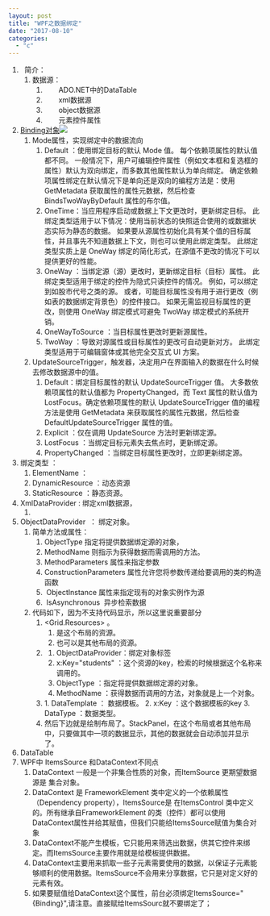 ```yaml
---
layout: post
title: "WPF之数据绑定"
date: "2017-08-10"
categories: 
  - "c"
---
```


1.   简介：
    1. 数据源：
        1. 　　ADO.NET中的DataTable
        2. 　　xml数据源
        3. 　　object数据源
        4. 　　元素控件属性
2. [Binding对象![](/assets/image/default/061715297524204-300x125.png)](http://127.0.0.1/wp-content/uploads/2017/08/061715297524204.png)
    1. Mode属性，实现绑定中的数据流向
        1. Default ：使用绑定目标的默认 Mode 值。 每个依赖项属性的默认值都不同。 一般情况下，用户可编辑控件属性（例如文本框和复选框的属性）默认为双向绑定，而多数其他属性默认为单向绑定。 确定依赖项属性绑定在默认情况下是单向还是双向的编程方法是：使用 GetMetadata 获取属性的属性元数据，然后检查 BindsTwoWayByDefault 属性的布尔值。
        2. OneTime：当应用程序启动或数据上下文更改时，更新绑定目标。 此绑定类型适用于以下情况：使用当前状态的快照适合使用的或数据状态实际为静态的数据。 如果要从源属性初始化具有某个值的目标属性，并且事先不知道数据上下文，则也可以使用此绑定类型。 此绑定类型实质上是 OneWay 绑定的简化形式，在源值不更改的情况下可以提供更好的性能。
        3. OneWay ：当绑定源（源）更改时，更新绑定目标（目标）属性。 此绑定类型适用于绑定的控件为隐式只读控件的情况。 例如，可以绑定到如股市代号之类的源。 或者，可能目标属性没有用于进行更改（例如表的数据绑定背景色）的控件接口。 如果无需监视目标属性的更改，则使用 OneWay 绑定模式可避免 TwoWay 绑定模式的系统开销。
        4. OneWayToSource ：当目标属性更改时更新源属性。
        5. TwoWay ：导致对源属性或目标属性的更改可自动更新对方。 此绑定类型适用于可编辑窗体或其他完全交互式 UI 方案。
    2. UpdateSourceTrigger，触发器，决定用户在界面输入的数据在什么时候去修改数据源中的值。
        1. Default：绑定目标属性的默认 UpdateSourceTrigger 值。 大多数依赖项属性的默认值都为 PropertyChanged，而 Text 属性的默认值为 LostFocus。确定依赖项属性的默认 UpdateSourceTrigger 值的编程方法是使用 GetMetadata 来获取属性的属性元数据，然后检查 DefaultUpdateSourceTrigger 属性的值。
        2. Explicit ：仅在调用 UpdateSource 方法时更新绑定源。
        3. LostFocus ：当绑定目标元素失去焦点时，更新绑定源。
        4. PropertyChanged ：当绑定目标属性更改时，立即更新绑定源。
3. 绑定类型 ：
    1. ElementName ：
    2. DynamicResource ：动态资源
    3. StaticResource ：静态资源。
4. XmlDataProvider : 绑定xml数据源，
    1. <XmlDataProvider x:Key="MyColors" Source="Colors.xml" XPath="colors"> </XmlDataProvider>
5. ObjectDataProvider  ： 绑定对象。
    1. 简单方法或属性：
        1. ObjectType 指定将提供数据绑定源的对象，
        2. MethodName 则指示为获得数据而需调用的方法。
        3. MethodParameters 属性来指定参数
        4. ConstructionParameters 属性允许您将参数传递给要调用的类的构造函数
        5.  ObjectInstance 属性来指定现有的对象实例作为源
        6.  IsAsynchronous  异步检索数据
    2. 代码如下，因为不支持代码显示，所以这里说重要部分
        1. <Grid.Resources> 。
            1. 是这个布局的资源。
            2. 也可以是其他布局的资源。
        2. <ObjectDataProvider x:Key="students" ObjectType="{x:Type local:StudentService}" MethodName="GetStudentList"></ObjectDataProvider>
            1. ObjectDataProvider：绑定对象标签
            2. x:Key="students" ：这个资源的key，检索的时候根据这个名称来调用的。
            3. ObjectType ：指定将提供数据绑定源的对象。
            4. MethodName ：获得数据而调用的方法，对象就是上一个对象。
        3. <DataTemplate x:Key="studentLayout" DataType="students">
            1. DataTemplate ： 数据模板。
            2. x:Key ：这个数据模板的key
            3. DataType ：数据类型。
        4. 然后下边就是绘制布局了。StackPanel，在这个布局或者其他布局中，只要做其中一项的数据显示，其他的数据就会自动添加并显示了。
6. DataTable
7. WPF中 ItemsSource 和DataContext不同点
    1. DataContext 一般是一个非集合性质的对象，而ItemSource 更期望数据源是 集合对象。
    2. DataContext 是 FrameworkElement 类中定义的一个依赖属性（Dependency property），ItemsSource是 在ItemsControl 类中定义的。所有继承自FrameworkElement 的类（控件）都可以使用DataContext属性并给其赋值，但我们只能给ItemsSource赋值为集合对象
    3. DataContext不能产生模板，它只能用来筛选出数据，供其它控件来绑定。而ItemsSource主要作用就是给模板提供数据。
    4. DataContext主要用来抓取一些子元素需要使用的数据，以保证子元素能够顺利的使用数据。ItemsSource不会用来分享数据，它只是对定义好的元素有效。
    5. 如果要赋值给DataContext这个属性，前台必须绑定ItemsSource="{Binding}",请注意。直接赋给ItemsSourc就不要绑定了；
